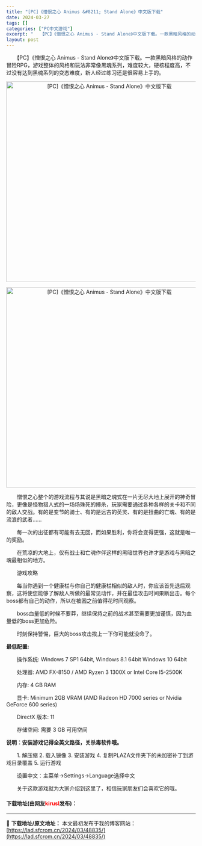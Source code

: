 ```yaml
---
title: "[PC]《憎恨之心 Animus &#8211; Stand Alone》中文版下载"
date: 2024-03-27
tags: []
categories: ["PC中文游戏"]
excerpt: "　　【PC】《憎恨之心 Animus - Stand Alone》中文版下载。一款黑暗风格的动作冒险RPG，游戏整体的风格和玩法非常像黑魂系列，难度较大，硬核程度高，不过没有达到黑魂系列的变态难度，新人经过练习还是很容易上手的。 　　憎恨之心整个的游戏流程与其说是黑暗之魂式在一片无尽大地上展开的神奇&hellip;"
layout: post
---
```


 <p>　　【PC】《憎恨之心 Animus - Stand Alone》中文版下载。一款黑暗风格的动作冒险RPG，游戏整体的风格和玩法非常像黑魂系列，难度较大，硬核程度高，不过没有达到黑魂系列的变态难度，新人经过练习还是很容易上手的。</p> <p align="center"><img align="" border="0" src="https://lad.sfcrom.cn/wp-content/uploads/2024/03/20240327_66036b3e9841f.webp" width="533" alt="[PC]《憎恨之心 Animus - Stand Alone》中文版下载" /></p> <p align="center"><img align="" border="0" src="https://lad.sfcrom.cn/wp-content/uploads/2024/03/20240327_66036b3f0eb98.webp" width="533" alt="[PC]《憎恨之心 Animus - Stand Alone》中文版下载" /></p> <p>　　憎恨之心整个的游戏流程与其说是黑暗之魂式在一片无尽大地上展开的神奇冒险，更像是怪物猎人式的一场场殊死的搏杀，玩家需要通过各种各样的关卡和不同的敌人交战。有的是变节的骑士、有的是远古的英灵、有的是扭曲的亡魂、有的是流浪的武者&hellip;&hellip;</p> <p>　　每一次的出征都有可能有去无回，而如果胜利，你将会变得更强，这就是唯一的奖励。</p> <p>　　在荒凉的大地上，仅有战士和亡魂作伴这样的黑暗世界也许才是游戏与黑暗之魂最相似的地方。</p> <p>　　游戏攻略</p> <p>　　每当你遇到一个健康栏与你自己的健康栏相似的敌人时，你应该首先退后观察，这将使您能够了解敌人所做的最常见动作，并在最佳攻击时间果断出击。每个boss都有自己的动作，所以在被困之前值得花时间观察。</p> <p>　　boss血量低的时候不要莽，继续保持之前的战术甚至需要更加谨慎，因为血量低的boss更加危险。</p> <p>　　时刻保持警惕，巨大的boss攻击挨上一下你可能就没命了。</p> <p><strong>最低配置:</strong></p> <p>　　操作系统: Windows 7 SP1 64bit, Windows 8.1 64bit Windows 10 64bit</p> <p>　　处理器: AMD FX-8150 / AMD Ryzen 3 1300X or Intel Core I5-2500K</p> <p>　　内存: 4 GB RAM</p> <p>　　显卡: Minimum 2GB VRAM (AMD Radeon HD 7000 series or Nvidia GeForce 600 series)</p> <p>　　DirectX 版本: 11</p> <p>　　存储空间: 需要 3 GB 可用空间</p> <p><strong>说明：安装游戏记得全英文路径，关杀毒软件哦。</strong></p> <p>　　1. 解压缩 2. 载入镜像 3. 安装游戏 4. 复制PLAZA文件夹下的未加密补丁到游戏目录覆盖 5. 运行游戏</p> <p>　　设置中文：主菜单-&gt;Settings-&gt;Language选择中文</p> <p>　　关于这款游戏就为大家介绍到这里了，相信玩家朋友们会喜欢它的哦。</p> <p><h4>下载地址(由网友<font color="red">kirusl</font>发布)：</h4></p> 

---
📖 **下载地址/原文地址：** 本文最初发布于我的博客网站：[https://lad.sfcrom.cn/2024/03/48835/](https://lad.sfcrom.cn/2024/03/48835/)
